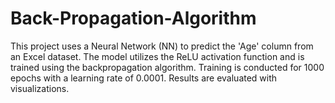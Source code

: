# Back-Propagation-Algorithm
This project uses a Neural Network (NN) to predict the 'Age' column from an Excel dataset. The model utilizes the ReLU activation function and is trained using the backpropagation algorithm. Training is conducted for 1000 epochs with a learning rate of 0.0001. Results are evaluated with visualizations.
